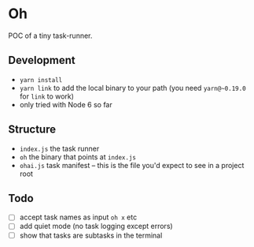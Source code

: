 # Oh

POC of a tiny task-runner.

## Development

- `yarn install`
- `yarn link` to add the local binary to your path (you need `yarn@~0.19.0` for `link` to work)
- only tried with Node 6 so far

## Structure
- `index.js` the task runner
- `oh` the binary that points at `index.js`
- `ohai.js` task manifest – this is the file you'd expect to see in a project root

## Todo
- [ ] accept task names as input `oh x` etc
- [ ] add quiet mode (no task logging except errors)
- [ ] show that tasks are subtasks in the terminal
